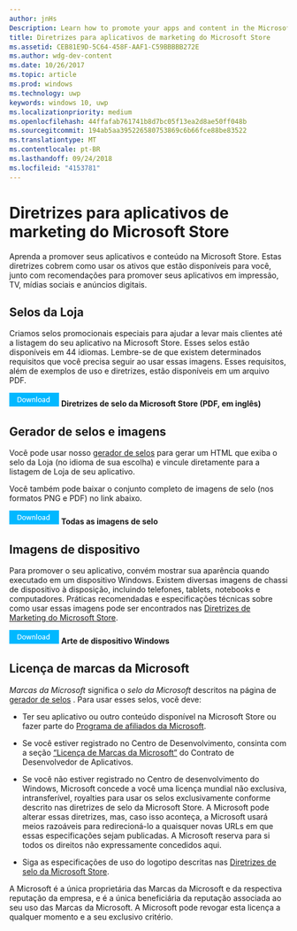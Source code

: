 ```yaml
---
author: jnHs
Description: Learn how to promote your apps and content in the Microsoft Store. These guidelines cover how to use the assets that are available to you, along with recommendations for promoting your apps in print, TV, social media and digital advertising.
title: Diretrizes para aplicativos de marketing do Microsoft Store
ms.assetid: CEB81E9D-5C64-458F-AAF1-C59BBBBB272E
ms.author: wdg-dev-content
ms.date: 10/26/2017
ms.topic: article
ms.prod: windows
ms.technology: uwp
keywords: windows 10, uwp
ms.localizationpriority: medium
ms.openlocfilehash: 44ffafab761741b8d7bc05f13ea2d8ae50ff048b
ms.sourcegitcommit: 194ab5aa395226580753869c6b66fce88be83522
ms.translationtype: MT
ms.contentlocale: pt-BR
ms.lasthandoff: 09/24/2018
ms.locfileid: "4153781"
---
```

# <a name="microsoft-store-marketing-guidelines-for-apps"></a>Diretrizes para aplicativos de marketing do Microsoft Store

Aprenda a promover seus aplicativos e conteúdo na Microsoft Store. Estas diretrizes cobrem como usar os ativos que estão disponíveis para você, junto com recomendações para promover seus aplicativos em impressão, TV, mídias sociais e anúncios digitais.

## <a name="store-badges"></a>Selos da Loja

Criamos selos promocionais especiais para ajudar a levar mais clientes até a listagem do seu aplicativo na Microsoft Store. Esses selos estão disponíveis em 44 idiomas. Lembre-se de que existem determinados requisitos que você precisa seguir ao usar essas imagens. Esses requisitos, além de exemplos de uso e diretrizes, estão disponíveis em um arquivo PDF.

[ ![Botão Baixar](images/downloadbutton.png)](http://go.microsoft.com/fwlink/p/?LinkId=529769) **Diretrizes de selo da Microsoft Store (PDF, em inglês)**


## <a name="badge-generator-and-images"></a>Gerador de selos e imagens

Você pode usar nosso [gerador de selos](http://go.microsoft.com/fwlink/p/?LinkID=534236) para gerar um HTML que exiba o selo da Loja (no idioma de sua escolha) e vincule diretamente para a listagem de Loja de seu aplicativo.

Você também pode baixar o conjunto completo de imagens de selo (nos formatos PNG e PDF) no link abaixo.

[![Botão Download](images/downloadbutton.png)](http://go.microsoft.com/fwlink/p/?LinkId=529771) **Todas as imagens de selo**


## <a name="device-images"></a>Imagens de dispositivo

Para promover o seu aplicativo, convém mostrar sua aparência quando executado em um dispositivo Windows. Existem diversas imagens de chassi de dispositivo à disposição, incluindo telefones, tablets, notebooks e computadores. Práticas recomendadas e especificações técnicas sobre como usar essas imagens pode ser encontrados nas [Diretrizes de Marketing do Microsoft Store](http://go.microsoft.com/fwlink/p/?LinkId=529769).

[![Botão Download](images/downloadbutton.png)](https://go.microsoft.com/fwlink/p/?LinkId=533057) **Arte de dispositivo Windows**

## <a name="license-to-microsoft-marks"></a>Licença de marcas da Microsoft

*Marcas da Microsoft* significa o *selo da Microsoft* descritos na página de [gerador de selos](http://go.microsoft.com/fwlink/p/?LinkID=534236) . Para usar esses selos, você deve:

-   Ter seu aplicativo ou outro conteúdo disponível na Microsoft Store ou fazer parte do [Programa de afiliados da Microsoft](http://go.microsoft.com/fwlink/p/?LinkId=624463).

-   Se você estiver registrado no Centro de Desenvolvimento, consinta com a seção [“Licença de Marcas da Microsoft”](https://docs.microsoft.com/legal/windows/agreements/app-developer-agreement#license_to_mark) do Contrato de Desenvolvedor de Aplicativos.

-   Se você não estiver registrado no Centro de desenvolvimento do Windows, Microsoft concede a você uma licença mundial não exclusiva, intransferível, royalties para usar os selos exclusivamente conforme descrito nas diretrizes de selo da Microsoft Store. A Microsoft pode alterar essas diretrizes, mas, caso isso aconteça, a Microsoft usará meios razoáveis para redirecioná-lo a quaisquer novas URLs em que essas especificações sejam publicadas. A Microsoft reserva para si todos os direitos não expressamente concedidos aqui.

-   Siga as especificações de uso do logotipo descritas nas [Diretrizes de selo da Microsoft Store](http://go.microsoft.com/fwlink/p/?LinkId=529769).

A Microsoft é a única proprietária das Marcas da Microsoft e da respectiva reputação da empresa, e é a única beneficiária da reputação associada ao seu uso das Marcas da Microsoft. A Microsoft pode revogar esta licença a qualquer momento e a seu exclusivo critério.

 

 




